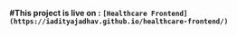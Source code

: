 **#This project is live on : `[Healthcare Frontend](https://iadityajadhav.github.io/healthcare-frontend/)`**
